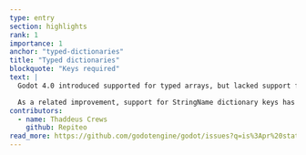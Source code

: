 ```yaml
---
type: entry
section: highlights
rank: 1
importance: 1
anchor: "typed-dictionaries"
title: "Typed dictionaries"
blockquote: "Keys required"
text: |
  Godot 4.0 introduced supported for typed arrays, but lacked support for typed dictionaries. This rapidly became one of the most requested features to add to the engine, and thanks to Thaddeus Crews, it is now implemented for Godot 4.4! This feature impacts the core engine, GDScript, and all other scripting languages when interfacing with Godot’s Dictionary type. You can now export typed dictionaries from scripts and benefit from a much improved Inspector UX to assign the right keys and values.

  As a related improvement, support for StringName dictionary keys has also been optimized by Rune (GH-70096).
contributors:
  - name: Thaddeus Crews
    github: Repiteo
read_more: https://github.com/godotengine/godot/issues?q=is%3Apr%20state%3Amerged%2078656%2070096%20
---
```

